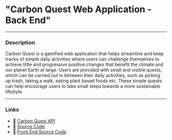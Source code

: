 # "Carbon Quest Web Application - Back End"

---

### Description

Carbon Quest is a gamified web application that helps streamline and keep tracks of simple daily activities where users can challenge themselves to achieve little and progressive positive changes that benefit the climate and our planet Earth at large. Users are provided with small and visible quests, which can be carried out in between their daily activities, such as picking up trash, taking a walk, eating plant based foods etc. These simple quests can help encourage users to take small steps towards a more sustainable lifestyle.

---

### Links

- 🔗 [Carbon Quest API](https://questCO2-api.onrender.com)
- 🔗 [Source Code](https://github.com/docthexplorer/carbon_quest_server)
- 🔗 [Front End Source Code](https://github.com/docthexplorer/carbon_quest_client)